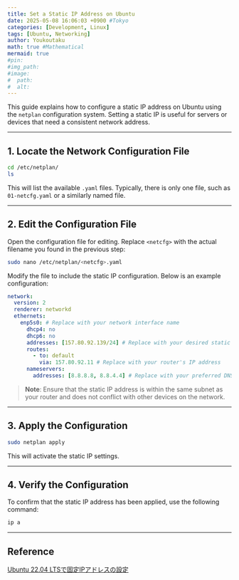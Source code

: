 ```yaml
---
title: Set a Static IP Address on Ubuntu
date: 2025-05-08 16:06:03 +0900 #Tokyo
categories: [Development, Linux]
tags: [Ubuntu, Networking]
author: Youkoutaku
math: true #Mathematical
mermaid: true
#pin: 
#img_path: 
#image:
#  path:
#  alt:
---
```


This guide explains how to configure a static IP address on Ubuntu using the `netplan` configuration system. Setting a static IP is useful for servers or devices that need a consistent network address.

---

## 1. Locate the Network Configuration File

```bash
cd /etc/netplan/
ls
```

This will list the available `.yaml` files. Typically, there is only one file, such as `01-netcfg.yaml` or a similarly named file.

---

## 2. Edit the Configuration File

Open the configuration file for editing. Replace `<netcfg>` with the actual filename you found in the previous step:

```bash
sudo nano /etc/netplan/<netcfg>.yaml
```

Modify the file to include the static IP configuration. Below is an example configuration:

```yaml
network:
  version: 2
  renderer: networkd
  ethernets:
    enp5s0: # Replace with your network interface name
      dhcp4: no
      dhcp6: no
      addresses: [157.80.92.139/24] # Replace with your desired static IP and subnet mask
      routes: 
        - to: default
          via: 157.80.92.11 # Replace with your router's IP address
      nameservers:
        addresses: [8.8.8.8, 8.8.4.4] # Replace with your preferred DNS servers
```

> **Note**: Ensure that the static IP address is within the same subnet as your router and does not conflict with other devices on the network.

---

## 3. Apply the Configuration

```bash
sudo netplan apply
```

This will activate the static IP settings.

---

## 4. Verify the Configuration

To confirm that the static IP address has been applied, use the following command:

```bash
ip a
```

---

## Reference

[Ubuntu 22.04 LTSで固定IPアドレスの設定](https://qiita.com/zen3/items/757f96cbe522a9ad397d)
